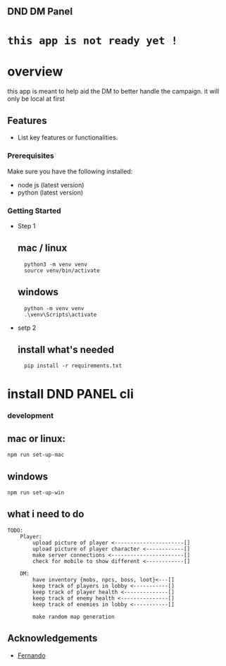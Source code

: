 ## DND DM Panel
# ``` this app is not ready yet ! ```

# overview
this app is meant to help aid the DM to better handle the campaign.  it will only be local at first

## Features
- List key features or functionalities.

### Prerequisites
Make sure you have the following installed:
- node js  (latest version)
- python   (latest version)

### Getting Started
- Step 1
    ## mac / linux 
        python3 -m venv venv
        source venv/bin/activate

    ## windows
        python -m venv venv
        .\venv\Scripts\activate

- setp 2
    ## install what's needed
        pip install -r requirements.txt

    ##

# install DND PANEL cli
### development
## mac or linux:
``` 
npm run set-up-mac 
```

## windows
```
npm run set-up-win 
```


## what i need to do
    TODO:
        Player:
            upload picture of player <----------------------[]
            upload picture of player character <------------[]
            make server connections <-----------------------[] 
            check for mobile to show different <------------[]

        DM:
            have inventory {mobs, npcs, boss, loot}<---[]
            keep track of players in lobby <-----------[]
            keep track of player health <--------------[]
            keep track of enemy health <---------------[]
            keep track of enemies in lobby <-----------[]

            make random map generation 


## Acknowledgements

 - [Fernando](https://github.com/Fern135/DND_DM_Panel)